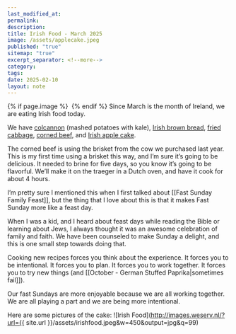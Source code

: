 ```yaml
---
last_modified_at: 
permalink: 
description: 
title: Irish Food - March 2025
image: /assets/applecake.jpeg
published: "true"
sitemap: "true"
excerpt_separator: <!--more-->
category: 
tags: 
date: 2025-02-10
layout: note
---
```



{% if page.image %} <img src="{{ page.image }}" alt=""> {% endif %}
Since March is the month of Ireland, we are eating Irish food today.

We have [colcannon](https://recipes.crouton.app/recipes/C5EA4BFD-EA28-4368-AF16-CD821773CBA0?locale=en) (mashed potatoes with kale), [Irish brown bread](https://recipes.crouton.app/recipes/B347A0F3-54C5-4B91-9700-720E5094E16C?locale=en), [fried cabbage](https://recipes.crouton.app/recipes/CE1C1B76-1B72-4FB0-A0BD-235794B1E7EE?locale=en), [corned beef](https://recipes.crouton.app/recipes/F72263C4-0B3B-4EEB-BF1E-2A4095558A4E?locale=en), and [Irish apple cake](https://recipes.crouton.app/recipes/104EB684-4970-4F6C-ABFF-12D221E0FDF1?locale=en). 

The corned beef is using the brisket from the cow we purchased last year. This is my first time using a brisket this way, and I’m sure it’s going to be delicious. It needed to brine for five days, so you know it’s going to be flavorful. We’ll make it on the traeger in a Dutch oven, and have it cook for about 4 hours. 

I’m pretty sure I mentioned this when I first talked about [[Fast Sunday Family Feast]], but the thing that I love about this is that it makes Fast Sunday more like a feast day. 

When I was a kid, and I heard about feast days while reading the Bible or learning about Jews, I always thought it was an awesome celebration of family and faith. We have been counseled to make Sunday a delight, and this is one small step towards doing that. 

Cooking new recipes forces you think about the experience. It forces you to be intentional. It forces you to plan. It forces you to work together. It forces you to try new things (and [[October - German Stuffed Paprika|sometimes fail]]). 

Our fast Sundays are more enjoyable because we are all working together. We are all playing a part and we are being more intentional. 

Here are some pictures of the cake: 
![Irish Food](http://images.weserv.nl/?url={{ site.url }}/assets/irishfood.jpeg&w=450&output=jpg&q=99)